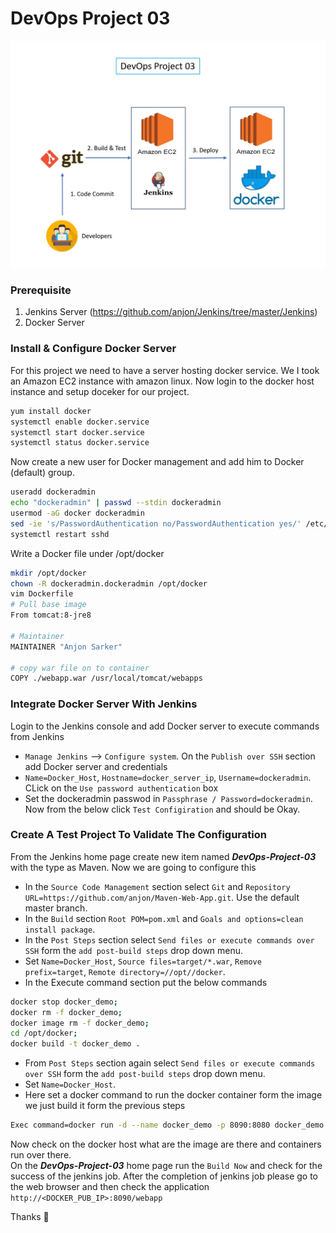 # DevOps Project 03
![DevOps Project 3](https://github.com/anjon/DevOps-Project/blob/master/devops-project-03.jpg)

### Prerequisite
1. Jenkins Server (https://github.com/anjon/Jenkins/tree/master/Jenkins)
2. Docker Server

### Install & Configure Docker Server 
For this project we need to have a server hosting docker service. We I took an Amazon EC2 instance with amazon linux. Now login to the docker host instance and setup doceker for our project. 
```sh
yum install docker 
systemctl enable docker.service
systemctl start docker.service
systemctl status docker.service
```

Now create a new user for Docker management and add him to Docker (default) group.
```sh
useradd dockeradmin
echo "dockeradmin" | passwd --stdin dockeradmin
usermod -aG docker dockeradmin
sed -ie 's/PasswordAuthentication no/PasswordAuthentication yes/' /etc/ssh/sshd_config
systemctl restart sshd
```

Write a Docker file under /opt/docker
```sh
mkdir /opt/docker
chown -R dockeradmin.dockeradmin /opt/docker
vim Dockerfile
# Pull base image 
From tomcat:8-jre8 

# Maintainer
MAINTAINER "Anjon Sarker" 

# copy war file on to container 
COPY ./webapp.war /usr/local/tomcat/webapps
```

### Integrate Docker Server With Jenkins
Login to the Jenkins console and add Docker server to execute commands from Jenkins
- `Manage Jenkins` --> `Configure system`. On the `Publish over SSH` section add Docker server and credentials
- `Name=Docker_Host`, `Hostname=docker_server_ip`, `Username=dockeradmin`. CLick on the `Use password authentication` box 
- Set the dockeradmin passwod in `Passphrase / Password=dockeradmin`. Now from the below click `Test Configiration` and should be Okay.

### Create A Test Project To Validate The Configuration
From the Jenkins home page create new item named ***DevOps-Project-03*** with the type as Maven. Now we are going to configure this
- In the `Source Code Management` section select `Git` and `Repository URL=https://github.com/anjon/Maven-Web-App.git`. Use the default master branch.
- In the `Build` section `Root POM=pom.xml` and `Goals and options=clean install package`.
- In the `Post Steps` section select `Send files or execute commands over SSH` form the `add post-build steps` drop down menu. 
- Set `Name=Docker_Host`, `Source files=target/*.war`, `Remove prefix=target`, `Remote directory=//opt//docker`.
- In the Execute command section put the below commands
```sh
docker stop docker_demo;
docker rm -f docker_demo;
docker image rm -f docker_demo;
cd /opt/docker;
docker build -t docker_demo .
```
- From `Post Steps` section again select `Send files or execute commands over SSH` form the `add post-build steps` drop down menu.
- Set `Name=Docker_Host`.
- Here set a docker command to run the docker container form the image we just build it form the previous steps
```sh
Exec command=docker run -d --name docker_demo -p 8090:8080 docker_demo
```

Now check on the docker host what are the image are there and containers run over there.  
On the ***DevOps-Project-03*** home page run the `Build Now` and check for the success of the jenkins job. After the completion of  jenkins job please go to the web browser and then check the application  
`http://<DOCKER_PUB_IP>:8090/webapp`  

Thanks :whale2:
